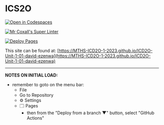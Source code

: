 # ICS2O

[![Open in Codespaces](https://classroom.github.com/assets/launch-codespace-7f7980b617ed060a017424585567c406b6ee15c891e84e1186181d67ecf80aa0.svg)](https://classroom.github.com/open-in-codespaces?assignment_repo_id=13793984)

[![Mr Coxall's Super Linter](https://github.com/MTHS-ICD2O-1-2023/ICD2O-Unit-1-01-david-ezenwa/workflows/Mr%20Coxall's%20Super%20Linter/badge.svg)](https://github.com/MTHS-ICD2O-1-2023/ICD2O-Unit-1-01-david-ezenwa/actions)

[![Deploy Pages](https://github.com/MTHS-ICD2O-1-2023/ICD2O-Unit-1-01-david-ezenwa/workflows/Deploy%20Pages/badge.svg)](https://github.com/MTHS-ICD2O-1-2023/ICD2O-Unit-1-01-david-ezenwa/actions)

This site can be found at: [https://MTHS-ICD2O-1-2023.github.io/ICD2O-Unit-1-01-david-ezenwa](https://MTHS-ICD2O-1-2023.github.io/ICD2O-Unit-1-01-david-ezenwa)

---

**NOTES ON INITIAL LOAD:**
- remember to goto on the menu bar:
  - File
  - Go to Repository
  - ⚙ Settings
  - 🗔 Pages
    - then from the "Deploy from a branch ▼" button, select "GitHub Actions"
